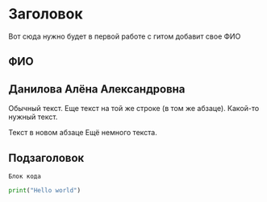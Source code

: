 # Заголовок

Вот сюда нужно будет в первой работе с гитом добавит свое ФИО

## ФИО
## Данилова Алёна Александровна

Обычный текст.
Еще текст на той же строке (в том же абзаце).
Какой-то нужный текст.

Текст в новом абзаце
Ещё немного текста.

## Подзаголовок

```
Блок кода
```

```python
print("Hello world")
```